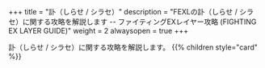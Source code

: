 +++
title = "訃（しらせ / シラセ）"
description = "FEXLの訃（しらせ / シラセ）に関する攻略を解説します -- ファイティングEXレイヤー攻略 (FIGHTING EX LAYER GUIDE)"
weight = 2
alwaysopen = true
+++

訃（しらせ / シラセ）に関する攻略を解説します。
{{% children style="card" %}}
